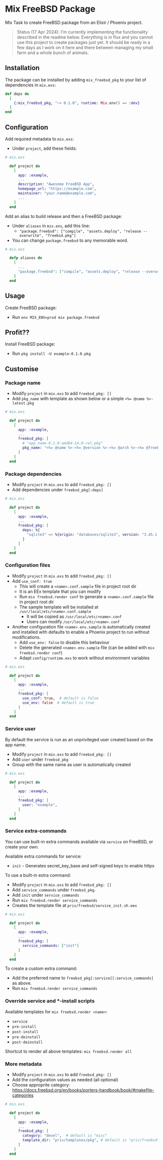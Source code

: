 # Mix FreeBSD Package

Mix Task to create FreeBSD package from an Elixir / Phoenix project.

> Status (17 Apr 2024): I'm currently implementing 
  the functionality described in the readme below. 
  Everything is in flux and you cannot use this project to create packages just yet.
  It should be ready in a few days as I work on it here and there between 
  managing my small farm and a whole bunch of animals.


## Installation

The package can be installed by adding `mix_freebsd_pkg`
to your list of dependencies in `mix.exs`:

```elixir
def deps do
  [
    {:mix_freebsd_pkg, "~> 0.1.0", runtime: Mix.env() == :dev}
  ]
end
```


## Configuration

Add required metadata to `mix.exs`:

  * Under `project`, add these fields:

```elixir
# mix.exs

  def project do
    [
      app: :example,
      ...
      description: "Awesome FreeBSD App",
      homepage_url: "https://example.com",
      maintainer: "your.name@example.com",
      ...
    ]
  end
```

Add an alias to build release and then a FreeBSD package:

  * Under `aliases` in `mix.exs`, add this line:
    - `"package.freebsd": ["compile", "assets.deploy", "release --overwrite", "freebsd.pkg"]`
  * You can change `package.freebsd` to any memorable word.

```elixir
# mix.exs 

  defp aliases do
    [
      ...
      "package.freebsd": ["compile", "assets.deploy", "release --overwrite", "freebsd.pkg"]
    ]
  end

```

## Usage

Create FreeBSD package:

  * Run `env MIX_ENV=prod mix package.freebsd`


## Profit??

Install FreeBSD package:

  * Run `pkg install -U example-0.1.0.pkg`


## Customise


### Package name

  * Modify `project` in `mix.exs` to add `freebsd_pkg: []` 
  * Add `pkg_name` with template as shown below or a simple `<%= @name %>-latest.pkg`

```elixir
# mix.exs

  def project do
    [
      app: :example,
      ...
      freebsd_pkg: [
        # "app_name-0.1.0-amd64-14.0-rel.pkg"
        pkg_name: "<%= @name %>-<%= @version %>-<%= @arch %>-<%= @freebsd_version_short %>.pkg"
      ]
    ]
  end
```


### Package dependencies

  * Modify `project` in `mix.exs` to add `freebsd_pkg: []` 
  * Add dependencies under `freebsd_pkg[:deps]` 

```elixir
# mix.exs

  def project do
    [
      app: :example,
      ...
      freebsd_pkg: [
        deps: %{
          "sqlite3" => %{origin: "databases/sqlite3", version: "3.45.1,1"}
        }
      ]
    ]
  end
```


### Configuration files

  * Modify `project` in `mix.exs` to add `freebsd_pkg: []` 
  * Add `use_conf: true`
    * This will create a `<name>.conf.sample` file in project root dir
    * It is an EEx template that you can modify
    * Run `mix freebsd.render conf` to generate a `<name>.conf.sample` file in project root dir
    * The sample template will be installed at `/usr/local/etc/<name>.conf.sample`
      * It will be copied as `/usr/local/etc/<name>.conf`
      * Users can modify `/usr/local/etc/<name>.conf`
  * Another configuration file `<name>.env.sample` is automatically created 
    and installed with defaults to enable a Phoenix project to run without modifications.
    * Add `use_env: false` to disable this behaviour
    * Delete the generated `<name>.env.sample` file (can be added with `mix freebsd.render conf`)
    * Adapt `config/runtime.exs` to work without environment variables

```elixir
# mix.exs

  def project do
    [
      app: :example,
      ...
      freebsd_pkg: [
        use_conf: true,  # default is false
        use_env: false  # default is true
      ]
    ]
  end
```


### Service user

By default the service is run as an unprivileged user created based on the app name.

  * Modify `project` in `mix.exs` to add `freebsd_pkg: []`
  * Add `user` under `freebsd_pkg`
  * Group with the same name as user is automatically created

```elixir
# mix.exs

  def project do
    [
      app: :example,
      ...
      freebsd_pkg: [
        user: "example",
      ]
    ]
  end
```


### Service extra-commands

You can use built-in extra commands available via `service` on FreeBSD, or create your own.

Available extra commands for service:

  * `init` - Generates secret_key_base and self-signed keys to enable https

To use a built-in extra command:

  * Modify `project` in `mix.exs` to add `freebsd_pkg: []`
  * Add `service_commands` under `freebsd_pkg`.
  * Add `init` under `service_commands`
  * Run `mix freebsd.render service_commands`
  * Creates the template file at `priv/freebsd/service_init.sh.eex`

```elixir
# mix.exs

  def project do
    [
      app: :example,
      ...
      freebsd_pkg: [
        service_commands: ["init"]
      ]
    ]
  end
```

To create a custom extra command:

  * Add the preferred name to `freebsd_pkg[:service][:service_commands]` as above.
  * Run `mix freebsd.render service_commands`


### Override service and *-install scripts

Available templates for `mix freebsd.render <name>`:

  * `service`
  * `pre-install`
  * `post-install`
  * `pre-deinstall`
  * `post-deinstall`

Shortcut to render all above templates: `mix freebsd.render all`


### More metadata

  * Modify `project` in `mix.exs` to add `freebsd_pkg: []`
  * Add the configuration values as needed (all optional)
  * Choose approprite category: https://docs.freebsd.org/en/books/porters-handbook/book/#makefile-categories

```elixir
# mix.exs

  def project do
    [
      app: :example,
      ...
      freebsd_pkg: [
        category: "devel",  # default is "misc"
        template_dir: "priv/templates/pkg", # default is "priv/freebsd"
      ]
    ]
  end
```